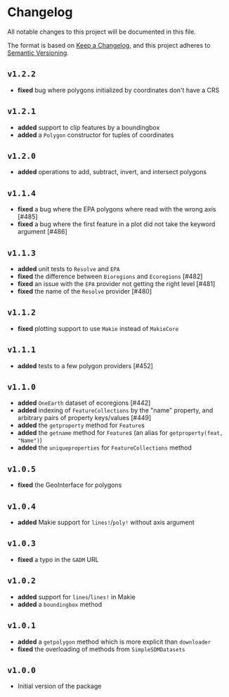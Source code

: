 # Changelog

All notable changes to this project will be documented in this file.

The format is based on [Keep a Changelog](https://keepachangelog.com/en/1.1.0/),
and this project adheres to [Semantic Versioning](https://semver.org/spec/v2.0.0.html).

## `v1.2.2`

- **fixed** bug where polygons initialized by coordinates don't have a CRS

## `v1.2.1`

- **added** support to clip features by a boundingbox
- **added** a `Polygon` constructor for tuples of coordinates

## `v1.2.0`

- **added** operations to add, subtract, invert, and intersect polygons

## `v1.1.4`

- **fixed** a bug where the EPA polygons where read with the wrong axis [#485]
- **fixed** a bug where the first feature in a plot did not take the keyword argument [#486]

## `v1.1.3`

- **added** unit tests to `Resolve` and `EPA`
- **fixed** the difference between `Bioregions` and `Ecoregions` [#482]
- **fixed** an issue with the `EPA` provider not getting the right level [#481]
- **fixed** the name of the `Resolve` provider [#480]

## `v1.1.2`

- **fixed** plotting support to use `Makie` instead of `MakieCore`

## `v1.1.1`

- **added** tests to a few polygon providers [#452]

## `v1.1.0`

- **added** `OneEarth` dataset of ecoregions [#442]
- **added** indexing of `FeatureCollections` by the "name" property, and arbitrary pairs of property keys/values [#449]
- **added** the `getproperty` method for `Feature`s
- **added** the `getname` method for `Feature`s (an alias for `getproperty(feat, "Name")`)
- **added** the `uniqueproperties` for `FeatureCollections` method

## `v1.0.5`

- **fixed** the GeoInterface for polygons

## `v1.0.4`

- **added** Makie support for `lines!`/`poly!` without axis argument

## `v1.0.3`

- **fixed** a typo in the `GADM` URL

## `v1.0.2`

- **added** support for `lines`/`lines!` in Makie
- **added** a `boundingbox` method

## `v1.0.1`

- **added** a `getpolygon` method which is more explicit than `downloader`
- **fixed** the overloading of methods from `SimpleSDMDatasets`

## `v1.0.0`

- Initial version of the package
